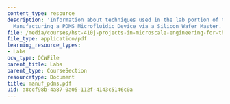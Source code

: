 ```yaml
---
content_type: resource
description: 'Information about techniques used in the lab portion of this class:
  Manufacturing a PDMS Microfluidic Device via a Silicon Wafer Master.'
file: /media/courses/hst-410j-projects-in-microscale-engineering-for-the-life-sciences-spring-2007/a8ccf98b4a870a05112f4143c5146c0a_manuf_pdms.pdf
file_type: application/pdf
learning_resource_types:
- Labs
ocw_type: OCWFile
parent_title: Labs
parent_type: CourseSection
resourcetype: Document
title: manuf_pdms.pdf
uid: a8ccf98b-4a87-0a05-112f-4143c5146c0a
---
```

